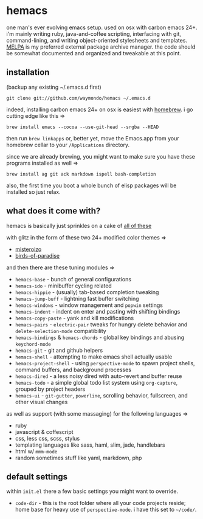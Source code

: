 # hemacs

one man's ever evolving emacs setup. used on osx with carbon emacs 24+. i'm mainly writing ruby, java-and-coffee scripting, interfacing with git, command-lining, and writing object-oriented stylesheets and templates. [MELPA](http://melpa.milkbox.net) is my preferred external package archive manager. the code should be somewhat documented and organized and tweakable at this point.

## installation

(backup any existing ~/.emacs.d first)

`git clone git://github.com/waymondo/hemacs ~/.emacs.d`

indeed, installing carbon emacs 24+ on osx is easiest with [homebrew](http://mxcl.github.com/homebrew). i go cutting edge like this =>

`brew install emacs --cocoa --use-git-head --srgba --HEAD`

then run `brew linkapps` or, better yet, move the Emacs.app from your homebrew cellar to your `/Applications` directory.

since we are already brewing, you might want to make sure you have these programs installed as well =>

`brew install ag git ack markdown ispell bash-completion`

also, the first time you boot a whole bunch of elisp packages will be installed so just relax.

## what does it come with?

hemacs is basically just sprinkles on a cake of [all of these](https://github.com/waymondo/hemacs/blob/master/packages.el)

with glitz in the form of these two 24+ modified color themes =>

- [misteroizo](https://github.com/waymondo/hemacs/blob/master/misteroizo-theme.el)
- [birds-of-paradise](https://github.com/waymondo/hemacs/blob/master/birds-of-paradise-theme.el)

and then there are these tuning modules =>

* `hemacs-base` - bunch of general configurations
* `hemacs-ido` - minibuffer cycling related
* `hemacs-hippie` - (usually) tab-based completion tweaking
* `hemacs-jump-buff` - lightning fast buffer switching
* `hemacs-windows`  - window management and `popwin` settings
* `hemacs-indent` - indent on enter and pasting with shifting bindings
* `hemacs-copy-paste` - yank and kill modifications
* `hemacs-pairs` - `electric-pair` tweaks for hungry delete behavior and `delete-selection-mode` compatibility
* `hemacs-bindings` & `hemacs-chords` - global key bindings and abusing `keychord-mode`
* `hemacs-git` - git and github helpers
* `hemacs-shell` - attempting to make emacs shell actually usable
* `hemacs-project-shell` - using `perspective-mode` to spawn project shells, command buffers, and background processes
* `hemacs-dired` - a less noisy dired with auto-revert and buffer reuse
* `hemacs-todo` - a simple global todo list system using `org-capture`, grouped by project headers
* `hemacs-ui` - `git-gutter`, `powerline`, scrolling behavior, fullscreen, and other visual changes

as well as support (with some massaging) for the following languages =>

- ruby
- javascript & coffescript
- css, less css, scss, stylus
- templating languages like sass, haml, slim, jade, handlebars
- html w/ `mmm-mode`
- random sometimes stuff like yaml, markdown, php

## default settings

within `init.el` there a few basic settings you might want to override.

* `code-dir` - this is the root folder where all your code projects reside; home base for heavy use of `perspective-mode`. i have this set to `~/code/`.
